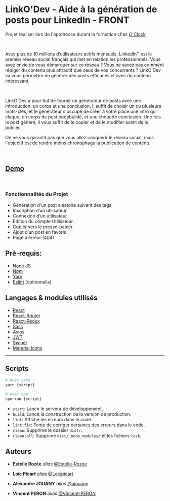# LinkO'Dev  - Aide à la génération de posts pour LinkedIn - FRONT

Projet réaliser lors de l'apothéose durant la formation chez [O'Clock](https://oclock.io/)
<p>&nbsp;</p>
Avec plus de 10 millions d’utilisateurs actifs mensuels, LinkedIn™ est le premier réseau social français qui met en relation les professionnels. Vous avez envie de vous démarquer sur ce réseau ? Vous ne savez pas comment rédiger du contenu plus attractif que ceux de vos concurrents ? LinkO’Dev va vous permettre de générer des posts efficaces et avec du contenu intéressant.

<p>&nbsp;</p>

LinkO’Dev a pour but de fournir un générateur de posts avec une introduction, un corps et une conclusion. Il suffit de choisir un ou plusieurs mots-clés, et le générateur s'occupe de créer à votre place une intro qui claque, un corps de post bodybuildé, et une chouette conclusion. 
Une fois le post généré, il vous suffit de le copier et de le modifier avant de le publier.

On ne vous garantit pas que vous allez conquérir le réseau social, mais l'objectif est de rendre moins chronophage la publication de contenu.
<p>&nbsp;</p>

## [Demo](https://linkodev.cyber-one.fr/)
<p>&nbsp;</p>

### Fonctionnalités du Projet

- Génération d'un post aléatoire suivant des tags
- Inscription d’un utilisateur
- Connexion d’un utilisateur
- Edition du compte Utilisateur
- Copier vers le presse-papier
- Ajout d’un post en favoris
- Page d’erreur (404)


## Pré-requis:

- [Node JS](https://nodejs.org/en/)
- [Npm](https://www.npmjs.com/)
- [Yarn](https://yarnpkg.com/)
- [Eslint](https://eslint.org/) (optionnelle)

## Langages & modules utilisés 

- [React](https://fr.reactjs.org/)
- [React-Router](https://reactrouter.com/en/main)
- [React-Redux](https://react-redux.js.org/)
- [Sass](https://sass-lang.com/)
- [Axios](https://axios-http.com/)
- [JWT](https://jwt.io/)
- [Swiper](https://swiperjs.com/)
- [Material Icons](https://mui.com/material-ui/material-icons/)

---

Scripts
-------

```sh
# Avec yarn
yarn {script}

# Avec npm
npm run {script}
```

- `start`: Lance le serveur de développement.
- `build`: Lance la construction de la version de production.
- `lint`: Affiche les erreurs dans le code.
- `lint:fix`: Tente de corriger certaines des erreurs dans le code.
- `clean`: Supprime le dossier `dist/`.
- `clean:all`: Supprime `dist/`, `node_modules/` et les fichiers `lock`.


## Auteurs

* **Estelle Rozée** _alias_ [@Estelle-Rozee](https://github.com/Estelle-Rozee)

* **Loïc Picart** _alias_ [@Loicpicart](https://github.com/Loicpicart)

* **Alexandre JOUANY** _alias_ [@ajouany ](https://github.com/ajouany)

* **Vincent PERON** _alias_ [@Vincent-PERON ](https://github.com/Vincent-PERON)
